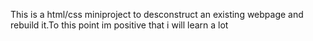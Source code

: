 This is a html/css miniproject to desconstruct an existing webpage and rebuild it.To this point im positive that i will learn a lot
